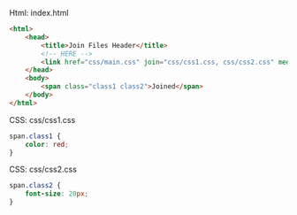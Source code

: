 Html: index.html

```html
<html>
	<head>
		<title>Join Files Header</title>
		<!-- HERE -->
		<link href="css/main.css" join="css/css1.css, css/css2.css" media="all" rel="stylesheet" type="text/css" />
	</head>
	<body>
		<span class="class1 class2">Joined</span>
	</body>
</html>
````
CSS: css/css1.css

```css
span.class1 {
	color: red;
}
```
CSS: css/css2.css

```css
span.class2 {
	font-size: 20px;
}
```
